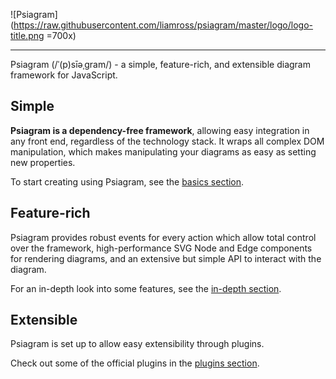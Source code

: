 ![Psiagram](https://raw.githubusercontent.com/liamross/psiagram/master/logo/logo-title.png
=700x)

---

Psiagram (/ˈ(p)sīəˌɡram/) - a simple, feature-rich, and extensible diagram
framework for JavaScript.

## Simple

**Psiagram is a dependency-free framework**, allowing easy integration in any
front end, regardless of the technology stack. It wraps all complex DOM
manipulation, which makes manipulating your diagrams as easy as setting new
properties.

To start creating using Psiagram, see the [basics section](./basics/README.md).

## Feature-rich

Psiagram provides robust events for every action which allow total control over
the framework, high-performance SVG Node and Edge components for rendering
diagrams, and an extensive but simple API to interact with the diagram.

For an in-depth look into some features, see the
[in-depth section](./in-depth/README.md).

## Extensible

Psiagram is set up to allow easy extensibility through plugins.

Check out some of the official plugins in the
[plugins section](./plugins/README.md).
